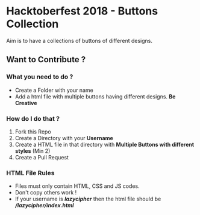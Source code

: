 # Hacktoberfest 2018 - Buttons Collection
Aim is to have a collections of buttons of different designs.

## Want to Contribute ?

### What you need to do ?

* Create a Folder with your name
* Add a html file with multiple buttons having different designs. **Be Creative**

### How do I do that ?

1. Fork this Repo
2. Create a Directory with your **Username**
3. Create a HTML file in that directory with **Multiple Buttons with different styles** (Min 2)
4. Create a Pull Request

### HTML File Rules
* Files must only contain HTML, CSS and JS codes.
* Don't copy others work !
* If your username is ***lazycipher*** then the html file should be ***/lazycipher/index.html***
